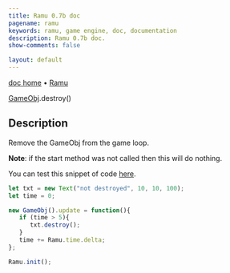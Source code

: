 ```yaml
---
title: Ramu 0.7b doc
pagename: ramu
keywords: ramu, game engine, doc, documentation
description: Ramu 0.7b doc.
show-comments: false

layout: default
---
```

[doc home](home) &#8226; [Ramu](../)  

[GameObj](GameObj).destroy()   

## Description
Remove the GameObj from the game loop.  

**Note**: if the start method was not called then this will do nothing.  

You can test this snippet of code [here](https://hermespasser.github.io/p/ramu/tryramu/?let%20txt%20=%20new%20Text(%22not%20destroyed%22,%2010,%2010,%20100);%0Alet%20time%20=%200;%0A%0Anew%20GameObj().update%20=%20function()%7B%0A%20%20%20if%20(time%20%3E%205)%7B%0A%20%20%20%20%20%20txt.destroy();%0A%20%20%20%7D%0A%20%20%20time%20+=%20Ramu.time.delta;%0A%7D;%0A%0ARamu.init();).
```javascript
let txt = new Text("not destroyed", 10, 10, 100);
let time = 0;

new GameObj().update = function(){
   if (time > 5){
      txt.destroy();
   }
   time += Ramu.time.delta;
};

Ramu.init();
``` 
